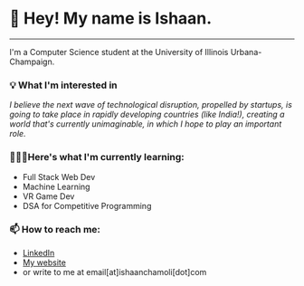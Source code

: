 <h1>👀 Hey! My name is Ishaan.</h1>
<hr>
I'm a Computer Science student at the University of Illinois Urbana-Champaign.

<h3>💡 What I'm interested in</h3>

<i>I believe the next wave of technological disruption, propelled by startups, is going to take place in rapidly developing countries (like India!), creating a world that's currently unimaginable, in which I hope to play an important role.</i> 

<h3>👨🏽‍🎓Here's what I'm currently learning:</h3>
<ul>
  <li>Full Stack Web Dev</li>
  <li>Machine Learning</li>
  <li>VR Game Dev</li>
  <li>DSA for Competitive Programming</li>
</ul>

<h3>📫 How to reach me:</h3>
<ul>
<li><a target="_blank" href="https://www.linkedin.com/in/ishaanchamoli"/>LinkedIn</a></li>
<li><a target="_blank" href="https://ishaancedu.wixsite.com/main">My website</a></li>
<li>or write to me at email[at]ishaanchamoli[dot]com </li>
</ul>


<!---
IshaanChamoli/IshaanChamoli is a ✨ special ✨ repository because its `README.md` (this file) appears on your GitHub profile.
You can click the Preview link to take a look at your changes.
--->
